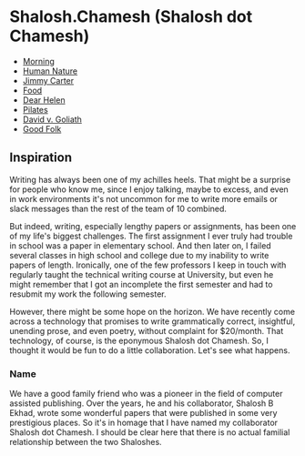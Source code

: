 # Shalosh.Chamesh (Shalosh dot Chamesh)

* [Morning](./morning.md)
* [Human Nature](./humannature.md)
* [Jimmy Carter](./carter.md)
* [Food](./food.md)
* [Dear Helen](./dearhelen.md)
* [Pilates](./pilates.md)
* [David v. Goliath](davidgoliath.md)
* [Good Folk](goodfolk.md)

## Inspiration

Writing has always been one of my achilles heels. That might be a surprise for people who know me, since I enjoy talking, maybe to excess, and even in work environments it's not uncommon for me to write more emails or slack messages than the rest of the team of 10 combined.

But indeed, writing, especially lengthy papers or assignments, has been one of my life's biggest challenges. The first assignment I ever truly had trouble in school was a paper in elementary school. And then later on, I failed several classes in high school and college due to my inability to write papers of length. Ironically, one of the few professors I keep in touch with regularly taught the technical writing course at University, but even he might remember that I got an incomplete the first semester and had to resubmit my work the following semester.

However, there might be some hope on the horizon. We have recently come across a technology that promises to write grammatically correct, insightful, unending prose, and even poetry, without complaint for $20/month. That technology, of course, is the eponymous Shalosh dot Chamesh. So, I thought it would be fun to do a little collaboration. Let's see what happens.

### Name

We have a good family friend who was a pioneer in the field of computer assisted publishing. Over the years, he and his collaborator, Shalosh B Ekhad, wrote some wonderful papers that were published in some very prestigious places. So it's in homage that I have named my collaborator Shalosh dot Chamesh. I should be clear here that there is no actual familial relationship between the two Shaloshes. 
